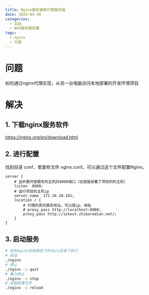 ```yaml
---
title: Nginx服务器做代理服务器
date: 2024-04-30
categories: 
  - 实战
  - Web服务器部署
tags:
  - nginx
  - 代理
---
```


# 问题

如何通过nginx代理实现，从另一台电脑访问本地部署的开发环境项目

# 解决

## 1. 下载nginx服务软件

https://nginx.org/en/download.html

## 2. 进行配置

找到目录 conf，里面有文件 nginx.conf。可以通过这个文件配置Nginx。

```
server {
	# 监听要开放服务的主机的8000端口（也就是部署了项目的的主机）
    listen  8000;
    # 运行项目的主机ip
    server_name  172.16.10.101;
    location / {
    	# 代理的真实服务地址，可以是ip、域名
    	# proxy_pass http://localhost:8080;
    	proxy_pass http://ietest.zhiboredian.net/;
    }
}
```

## 3. 启动服务

```sh
# 找到nginx安装路径下的sbin目录下执行
# 启动
./nginx
# 停止
./nginx -s quit
# 暴力停止
./nginx -s stop
# 加载配置文件
./nginx -s reload
```

